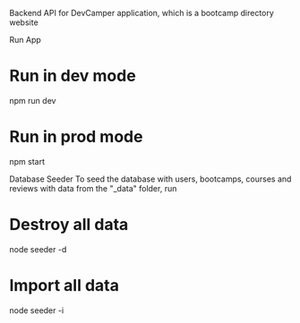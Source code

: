Backend API for DevCamper application, which is a bootcamp directory website

Run App

# Run in dev mode

npm run dev

# Run in prod mode

npm start

Database Seeder
To seed the database with users, bootcamps, courses and reviews with data from the "\_data" folder, run

# Destroy all data

node seeder -d

# Import all data

node seeder -i

